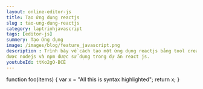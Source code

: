 ```yaml
---
layout: online-editor-js
title: Tạo ứng dụng reactjs 
slug : tao-ung-dung-reactjs
category: laptrinhjavascript
tags: [editor-js]
summery: Tạo ứng dụng 
image: /images/blog/feature_javascript.png
description : Trình bày về cách tạo một ứng dụng reactjs bằng tool create react app. Hiểu được cách cài đặt các công cụ để chạy được ứng dụng reactjs. Hiểu
được nodejs và npm được sử dụng trong dự án react js.
youtubeId: ttKo2gO-BCE
---
```


<div id="editor">function foo(items)
{
    var x = "All this is syntax highlighted";
    return x;
}
</div>





